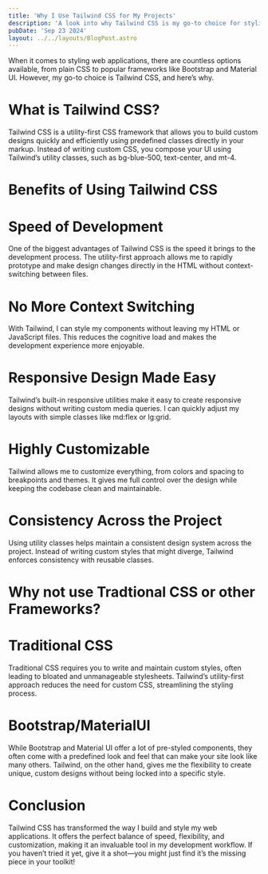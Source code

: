 ```yaml
---
title: 'Why I Use Tailwind CSS for My Projects'
description: 'A look into why Tailwind CSS is my go-to choice for styling web applications over traditional CSS.'
pubDate: 'Sep 23 2024'
layout: ../../layouts/BlogPost.astro
---
```


When it comes to styling web applications, there are countless options available, from plain CSS to popular frameworks like Bootstrap and Material UI. However, my go-to choice is Tailwind CSS, and here’s why.

<h1 class="text-xl font-semibold py-4">What is Tailwind CSS?</h1>

Tailwind CSS is a utility-first CSS framework that allows you to build custom designs quickly and efficiently using predefined classes directly in your markup. Instead of writing custom CSS, you compose your UI using Tailwind’s utility classes, such as bg-blue-500, text-center, and mt-4.

<h1 class="text-xl font-semibold py-4">Benefits of Using Tailwind CSS</h1>

<h1 class="text-xl font-semibold py-4">Speed of Development</h1>

One of the biggest advantages of Tailwind CSS is the speed it brings to the development process. The utility-first approach allows me to rapidly prototype and make design changes directly in the HTML without context-switching between files.

<h1 class="text-xl font-semibold py-4">No More Context Switching</h1>

With Tailwind, I can style my components without leaving my HTML or JavaScript files. This reduces the cognitive load and makes the development experience more enjoyable.

<h1 class="text-xl font-semibold py-4">Responsive Design Made Easy</h1>


Tailwind’s built-in responsive utilities make it easy to create responsive designs without writing custom media queries. I can quickly adjust my layouts with simple classes like md:flex or lg:grid.

<h1 class="text-xl font-semibold py-4">Highly Customizable</h1>

Tailwind allows me to customize everything, from colors and spacing to breakpoints and themes. It gives me full control over the design while keeping the codebase clean and maintainable.

<h1 class="text-xl font-semibold py-4">Consistency Across the Project</h1>

Using utility classes helps maintain a consistent design system across the project. Instead of writing custom styles that might diverge, Tailwind enforces consistency with reusable classes.

<h1 class="text-xl font-semibold pt-4">Why not use Tradtional CSS or other Frameworks?</h1>

<h1 class="text-xl font-semibold py-4">Traditional CSS</h1>


Traditional CSS requires you to write and maintain custom styles, often leading to bloated and unmanageable stylesheets. Tailwind’s utility-first approach reduces the need for custom CSS, streamlining the styling process.

<h1 class="text-xl font-semibold py-4">Bootstrap/MaterialUI</h1>


While Bootstrap and Material UI offer a lot of pre-styled components, they often come with a predefined look and feel that can make your site look like many others. Tailwind, on the other hand, gives me the flexibility to create unique, custom designs without being locked into a specific style.

<h1 class="text-xl font-semibold py-4">Conclusion</h1>


Tailwind CSS has transformed the way I build and style my web applications. It offers the perfect balance of speed, flexibility, and customization, making it an invaluable tool in my development workflow. If you haven’t tried it yet, give it a shot—you might just find it’s the missing piece in your toolkit!

